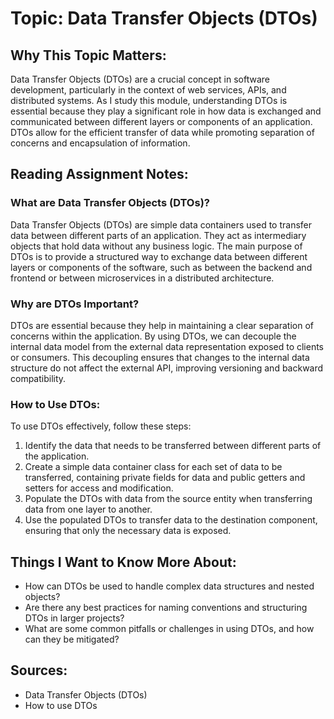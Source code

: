# Topic: Data Transfer Objects (DTOs)

## Why This Topic Matters:
Data Transfer Objects (DTOs) are a crucial concept in software development, particularly in the context of web services, APIs, and distributed systems. As I study this module, understanding DTOs is essential because they play a significant role in how data is exchanged and communicated between different layers or components of an application. DTOs allow for the efficient transfer of data while promoting separation of concerns and encapsulation of information.

## Reading Assignment Notes:

### What are Data Transfer Objects (DTOs)?
Data Transfer Objects (DTOs) are simple data containers used to transfer data between different parts of an application. They act as intermediary objects that hold data without any business logic. The main purpose of DTOs is to provide a structured way to exchange data between different layers or components of the software, such as between the backend and frontend or between microservices in a distributed architecture.

### Why are DTOs Important?
DTOs are essential because they help in maintaining a clear separation of concerns within the application. By using DTOs, we can decouple the internal data model from the external data representation exposed to clients or consumers. This decoupling ensures that changes to the internal data structure do not affect the external API, improving versioning and backward compatibility.

### How to Use DTOs:
To use DTOs effectively, follow these steps:
1. Identify the data that needs to be transferred between different parts of the application.
2. Create a simple data container class for each set of data to be transferred, containing private fields for data and public getters and setters for access and modification.
3. Populate the DTOs with data from the source entity when transferring data from one layer to another.
4. Use the populated DTOs to transfer data to the destination component, ensuring that only the necessary data is exposed.

## Things I Want to Know More About:
- How can DTOs be used to handle complex data structures and nested objects?
- Are there any best practices for naming conventions and structuring DTOs in larger projects?
- What are some common pitfalls or challenges in using DTOs, and how can they be mitigated?

## Sources:
- Data Transfer Objects (DTOs)
- How to use DTOs

